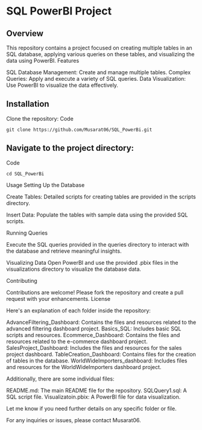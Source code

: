 # SQL PowerBI Project
## Overview

This repository contains a project focused on creating multiple tables in an SQL database, applying various queries on these tables, and visualizing the data using PowerBI.
Features

SQL Database Management: Create and manage multiple tables.
Complex Queries: Apply and execute a variety of SQL queries.
Data Visualization: Use PowerBI to visualize the data effectively.

## Installation

Clone the repository:
Code

    git clone https://github.com/Musarat06/SQL_PowerBi.git

## Navigate to the project directory:
Code

    cd SQL_PowerBi

Usage
Setting Up the Database

Create Tables:
        Detailed scripts for creating tables are provided in the scripts directory.

Insert Data:
        Populate the tables with sample data using the provided SQL scripts.

Running Queries

   Execute the SQL queries provided in the queries directory to interact with the database and retrieve meaningful insights.

Visualizing Data
    Open PowerBI and use the provided .pbix files in the visualizations directory to visualize the database data.

Contributing

Contributions are welcome! Please fork the repository and create a pull request with your enhancements.
License

Here's an explanation of each folder inside the repository:

  AdvanceFiltering_Dashboard: Contains the files and resources related to the advanced filtering dashboard project.
    Basics_SQL: Includes basic SQL scripts and resources.
    Ecommerce_Dashboard: Contains the files and resources related to the e-commerce dashboard project.
    SalesProject_Dashboard: Includes the files and resources for the sales project dashboard.
    TableCreation_Dashboard: Contains files for the creation of tables in the database.
    WorldWideImporters_dashboard: Includes files and resources for the WorldWideImporters dashboard project.

Additionally, there are some individual files:

  README.md: The main README file for the repository.
   SQLQuery1.sql: A SQL script file.
    Visualizatoin.pbix: A PowerBI file for data visualization.

Let me know if you need further details on any specific folder or file.

For any inquiries or issues, please contact Musarat06.

